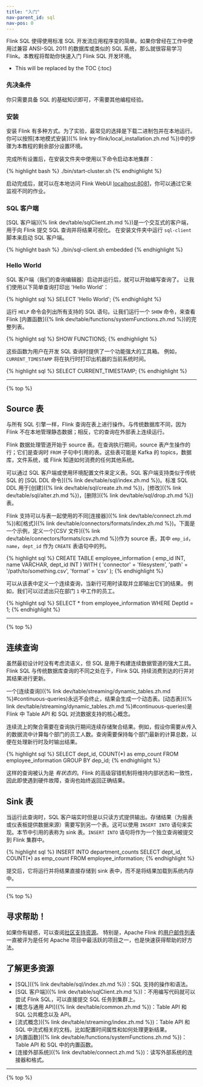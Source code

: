 ```yaml
---
title: "入门"
nav-parent_id: sql
nav-pos: 0
---
```

<!--
Licensed to the Apache Software Foundation (ASF) under one
or more contributor license agreements.  See the NOTICE file
distributed with this work for additional information
regarding copyright ownership.  The ASF licenses this file
to you under the Apache License, Version 2.0 (the
"License"); you may not use this file except in compliance
with the License.  You may obtain a copy of the License at

  http://www.apache.org/licenses/LICENSE-2.0

Unless required by applicable law or agreed to in writing,
software distributed under the License is distributed on an
"AS IS" BASIS, WITHOUT WARRANTIES OR CONDITIONS OF ANY
KIND, either express or implied.  See the License for the
specific language governing permissions and limitations
under the License.
-->

Flink SQL 使得使用标准 SQL 开发流应用程序变的简单。如果你曾经在工作中使用过兼容 ANSI-SQL 2011 的数据库或类似的 SQL 系统，那么就很容易学习 Flink。本教程将帮助你快速入门 Flink SQL 开发环境。
 
* This will be replaced by the TOC
{:toc}


### 先决条件

你只需要具备 SQL 的基础知识即可，不需要其他编程经验。

### 安装

安装 Flink 有多种方式。为了实验，最常见的选择是下载二进制包并在本地运行。你可以按照[本地模式安装]({% link try-flink/local_installation.zh.md %})中的步骤为本教程的剩余部分设置环境。

完成所有设置后，在安装文件夹中使用以下命令启动本地集群：

{% highlight bash %}
./bin/start-cluster.sh
{% endhighlight %}
 
启动完成后，就可以在本地访问 Flink WebUI [localhost:8081](localhost:8081)，你可以通过它来监视不同的作业。

### SQL 客户端

[SQL 客户端]({% link dev/table/sqlClient.zh.md %})是一个交互式的客户端，用于向 Flink 提交 SQL 查询并将结果可视化。
在安装文件夹中运行 `sql-client` 脚本来启动 SQL 客户端。

 {% highlight bash %}
./bin/sql-client.sh embedded
 {% endhighlight %} 

### Hello World

SQL 客户端（我们的查询编辑器）启动并运行后，就可以开始编写查询了。
让我们使用以下简单查询打印出 'Hello World'：
 
{% highlight sql %}
SELECT 'Hello World';
{% endhighlight %}

运行 `HELP` 命令会列出所有支持的 SQL 语句。让我们运行一个 `SHOW` 命令，来查看 Flink [内置函数]({% link dev/table/functions/systemFunctions.zh.md %})的完整列表。

{% highlight sql %}
SHOW FUNCTIONS;
{% endhighlight %}

这些函数为用户在开发 SQL 查询时提供了一个功能强大的工具箱。
例如，`CURRENT_TIMESTAMP` 将在执行时打印出机器的当前系统时间。

{% highlight sql %}
SELECT CURRENT_TIMESTAMP;
{% endhighlight %}

---------------

{% top %}

## Source 表

与所有 SQL 引擎一样，Flink 查询在表上进行操作。与传统数据库不同，因为 Flink 不在本地管理静态数据；相反，它的查询在外部表上连续运行。

Flink 数据处理管道开始于 source 表。在查询执行期间，source 表产生操作的行；它们是查询时 `FROM` 子句中引用的表。这些表可能是 Kafka 的 topics，数据库，文件系统，或 Flink 知道如何消费的任何其他系统。

可以通过 SQL 客户端或使用环境配置文件来定义表。SQL 客户端支持类似于传统 SQL 的 [SQL DDL 命令]({% link dev/table/sql/index.zh.md %})。标准 SQL DDL 用于[创建]({% link dev/table/sql/create.zh.md %})，[修改]({% link dev/table/sql/alter.zh.md %})，[删除]({% link dev/table/sql/drop.zh.md %})表。

Flink 支持可以与表一起使用的不同[连接器]({% link dev/table/connect.zh.md %})和[格式]({% link dev/table/connectors/formats/index.zh.md %})。下面是一个示例，定义一个[CSV 文件]({% link dev/table/connectors/formats/csv.zh.md %})作为 source 表，其中 `emp_id`，`name`，`dept_id` 作为 `CREATE` 表语句中的列。

{% highlight sql %}
CREATE TABLE employee_information (
    emp_id INT,
    name VARCHAR,
    dept_id INT
) WITH ( 
    'connector' = 'filesystem',
    'path' = '/path/to/something.csv',
    'format' = 'csv'
);
{% endhighlight %} 

可以从该表中定义一个连续查询，当新行可用时读取并立即输出它们的结果。
例如，我们可以过滤出只在部门 `1` 中工作的员工。

{% highlight sql %}
SELECT * from employee_information WHERE DeptId = 1;
{% endhighlight %} 

---------------

{% top %}

## 连续查询

虽然最初设计时没有考虑流语义，但 SQL 是用于构建连续数据管道的强大工具。Flink SQL 与传统数据库查询的不同之处在于，Flink SQL 持续消费到达的行并对其结果进行更新。

一个[连续查询]({% link dev/table/streaming/dynamic_tables.zh.md %}#continuous-queries)永远不会终止，结果会生成一个动态表。[动态表]({% link dev/table/streaming/dynamic_tables.zh.md %}#continuous-queries)是 Flink 中 Table API 和 SQL 对流数据支持的核心概念。

连续流上的聚合需要在查询执行期间连续存储聚合结果。例如，假设你需要从传入的数据流中计算每个部门的员工人数。查询需要保持每个部门最新的计算总数，以便在处理新行时及时输出结果。

 {% highlight sql %}
 SELECT 
	dept_id,
	COUNT(*) as emp_count 
FROM employee_information 
GROUP BY dep_id;
 {% endhighlight %} 

这样的查询被认为是 _有状态的_。Flink 的高级容错机制将维持内部状态和一致性，因此即使遇到硬件故障，查询也始终返回正确结果。

## Sink 表

当运行此查询时，SQL 客户端实时但是以只读方式提供输出。存储结果（为报表或仪表板提供数据来源）需要写到另一个表。这可以使用 `INSERT INTO` 语句来实现。本节中引用的表称为 sink 表。`INSERT INTO` 语句将作为一个独立查询被提交到 Flink 集群中。

 {% highlight sql %}
 INSERT INTO department_counts
 SELECT 
	dept_id,
	COUNT(*) as emp_count 
FROM employee_information;
 {% endhighlight %} 
 
提交后，它将运行并将结果直接存储到 sink 表中，而不是将结果加载到系统内存中。

---------------

{% top %}

## 寻求帮助！

如果你有疑惑，可以查阅[社区支持资源](https://flink.apache.org/zh/community.html)。
特别是，Apache Flink 的[用户邮件列表](https://flink.apache.org/zh/community.html#mailing-lists)一直被评为是任何 Apache 项目中最活跃的项目之一，也是快速获得帮助的好方法。

## 了解更多资源

* [SQL]({% link dev/table/sql/index.zh.md %})：SQL 支持的操作和语法。
* [SQL 客户端]({% link dev/table/sqlClient.zh.md %})：不用编写代码就可以尝试 Flink SQL，可以直接提交 SQL 任务到集群上。
* [概念与通用 API]({% link dev/table/common.zh.md %})：Table API 和 SQL 公共概念以及 API。
* [流式概念]({% link dev/table/streaming/index.zh.md %})：Table API 和 SQL 中流式相关的文档，比如配置时间属性和如何处理更新结果。
* [内置函数]({% link dev/table/functions/systemFunctions.zh.md %})：Table API 和 SQL 中的内置函数。
* [连接外部系统]({% link dev/table/connect.zh.md %})：读写外部系统的连接器和格式。

---------------

{% top %}
